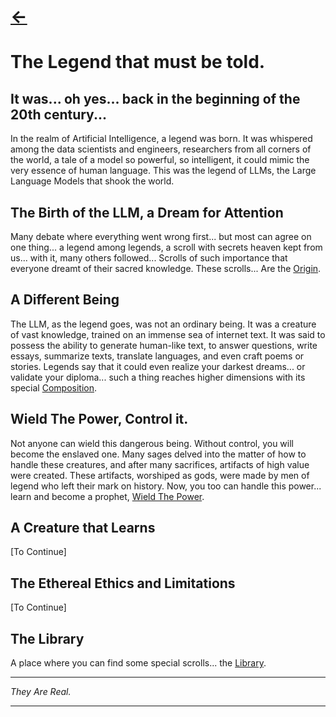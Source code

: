 # [<-](https://github.com/pandora-s-git/LLM-Scrolls/tree/main/README.md)
# The Legend that must be told.

## It was... oh yes... back in the beginning of the 20th century...

In the realm of Artificial Intelligence, a legend was born. It was whispered among the data scientists and engineers, researchers from all corners of the world, a tale of a model so powerful, so intelligent, it could mimic the very essence of human language. This was the legend of LLMs, the Large Language Models that shook the world.

## The Birth of the LLM, a Dream for Attention

Many debate where everything went wrong first... but most can agree on one thing... a legend among legends, a scroll with secrets heaven kept from us... with it, many others followed... Scrolls of such importance that everyone dreamt of their sacred knowledge. These scrolls... Are the [Origin](https://github.com/pandora-s-git/LLM-Scrolls/tree/main/docs/TheOrigin.md).

## A Different Being

The LLM, as the legend goes, was not an ordinary being. It was a creature of vast knowledge, trained on an immense sea of internet text. It was said to possess the ability to generate human-like text, to answer questions, write essays, summarize texts, translate languages, and even craft poems or stories. Legends say that it could even realize your darkest dreams... or validate your diploma... such a thing reaches higher dimensions with its special [Composition](https://github.com/pandora-s-git/LLM-Scrolls/tree/main/docs/TheOrigin.md).

## Wield The Power, Control it.

Not anyone can wield this dangerous being. Without control, you will become the enslaved one. Many sages delved into the matter of how to handle these creatures, and after many sacrifices, artifacts of high value were created. These artifacts, worshiped as gods, were made by men of legend who left their mark on history. Now, you too can handle this power... learn and become a prophet, [Wield The Power](https://github.com/pandora-s-git/LLM-Scrolls/tree/main/docs/WieldThePower.md).

## A Creature that Learns

[To Continue]

## The Ethereal Ethics and Limitations

[To Continue]

## The Library

A place where you can find some special scrolls... the [Library](https://github.com/pandora-s-git/LLM-Scrolls/tree/main/docs/TheLibrary.md).

---

*They Are Real.*

---
